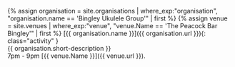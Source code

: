 {% assign organisation = site.organisations 
    | where_exp:"organisation", "organisation.name == 'Bingley Ukulele Group'"
    | first %}
{% assign venue = site.venues 
    | where_exp:"venue", "venue.Name == 'The Peacock Bar Bingley'"
    | first %}
[{{ organisation.name }}]({{ organisation.url }}){: class="activity" }<br>
{{ organisation.short-description }}<br>
7pm - 9pm [{{ venue.Name }}]({{ venue.url }}).
